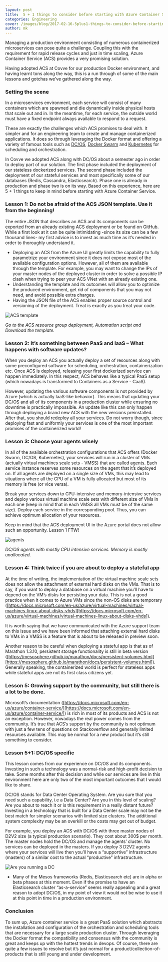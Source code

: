 ```yaml
---
layout: post
title:  5 + 1 things to consider before starting with Azure Container Service
categories: Engineering
cover: /images/blog/2017-02-16-5plus1-things-to-consider-before-starting-with-acs/cover.png
author: mk
---
```

Managing a production environment consisting of numerous containerized microservices can pose quite a challenge. Coupling this with the requirement for rapid release cycles and just in time scaling, Azure Container Service (ACS) provides a very promising solution.

Having adopted ACS at Covve for our production Docker environment, and having learnt tons along the way, this is a run through of some of the main lessons and gotchas we’ve gathered along the way.
<!--more-->

### Setting the scene

In a microservices environment, each service will consist of many containers which are spawned and die dynamically inside physical hosts that scale out and in. In the meantime, for each service, the outside world must have a fixed endpoint always available to respond to a request. 

These are exactly the challenges which ACS promises to deal with. It simpler and for an engineering team to create and manage containerized applications. It does so through leveraging the Docker format and offering a variety of famous tools such as [DC/OS][DC/OS], [Docker Swarm][Docker Swarm] and [Kubernetes][Kubernetes] for scheduling and orchestration.  

In Covve we adopted ACS along with DC/OS about a semester ago in order to deploy part of our solution. The first phase included the deployment of our stateless dockerized services. The second phase included the deployment of our stateful services and most specifically some of our databases (Redis, Cassandra, Elasticsearch).  Phase one is already in production and phase two is on its way. Based on this experience, here are 5 + 1 things to keep in mind before starting with Azure Container Service.


### Lesson 1: Do not be afraid of the ACS JSON template. Use it from the beginning!

The entire JSON that describes an ACS and its components can be exported from an already existing ACS deployment or be found on GitHub. While a first look at it can be quite intimidating -since its size can be a few thousand lines- my first advice is to invest as much time as it’s needed in order to thoroughly understand it. 

- Deploying an ACS from the Azure UI greatly limits the capability to fully parametrize your environment since it does not expose most of the available configuration options. However, all of them are available through the template. For example, you may want to change the IPs of your master nodes of the deployed cluster in order to solve a possible IP clash when trying to peer your ACS VNet with an already existing one.
- Understanding the template and its outcomes will allow you to optimize the produced environment, get rid of components that you may not need, and avoid possible extra charges.
- Having the JSON file of the ACS enables proper source control and versioning of the deployment. Treat is exactly as you treat your code.

![ACS template](/images/blog/2017-02-16-5plus1-things-to-consider-before-starting-with-acs/template.png)

*Go to the ACS resource group deployment, Automation script and Download the template.*


### Lesson 2: It’s something between PaaS and IaaS – What happens with software updates?

When you deploy an ACS you actually deploy a set of resources along with some preconfigured software for scheduling, orchestration, containerization etc. Once ACS is deployed, releasing your first dockerized service can happen immediately. In this respect, ACS behaves like a typical PaaS setup (which nowadays is transformed to Containers as a Service - CaaS). 

However, updating the various software components is not provided by Azure (which is actually IaaS-like behavior). This means that updating your DC/OS and all of its components in a production cluster while ensuring no downtime is practically impossible. An update like this can only happen through deploying a brand new ACS with the new versions preinstalled. After that, you should redeploy all your services. Do not worry though, since deploying fast and uniformly your services is one of the most important promises of the containerized world!


### Lesson 3: Choose your agents wisely

In all of the available orchestration configurations that ACS offers (Docker Swarm, DC/OS, Kubernetes), your services will run in a cluster of VMs (actually virtual machines scale sets - VMSS) that are called agents. Each service instance reserves some resources on the agent that it’s deployed on. If all agents are deployed on a single size of VMs, this may lead to situations where all the CPU of a VM is fully allocated but most of its memory is free (or vice versa). 

Break your services down to CPU-intensive and memory-intensive services and deploy various virtual machine scale sets with different size of VMs in each one (keep in mind that in each VMSS all VMs must be of the same size). Deploy each service in the corresponding pool. Thus, you can achieve optimum allocation of your resources. 

Keep in mind that the ACS deployment UI in the Azure portal does not allow such an opportunity. Lesson 1 FTW! 

![agents](/images/blog/2017-02-16-5plus1-things-to-consider-before-starting-with-acs/agents.png)

*DC/OS agents with mostly CPU intensive services. Memory is mostly unallocated.*


### Lesson 4: Think twice if you are about to deploy a stateful app

At the time of writing, the implementation of the virtual machine scale sets does not allow the attachment of external hard disks on the VMs. That is to say, if you want to deploy a database on a virtual machine you’ll have to depend on the VM’s disks for persisting your data. This is not a good practice when it comes to Azure VMs since the non-OS disks are temporary ([https://docs.microsoft.com/en-us/azure/virtual-machines/virtual-machines-linux-about-disks-vhds][https://docs.microsoft.com/en-us/azure/virtual-machines/virtual-machines-linux-about-disks-vhds]).

It is worth saying that we have communicated with the Azure support team on this issue and we have been informed that attaching external hard disks to VMs in a VMSS is a feature that is about to be released in preview soon.

Another reason to be careful when deploying a stateful app is that as of Marathon 1.3.10, persistent storage functionality is still in beta version ([https://mesosphere.github.io/marathon/docs/persistent-volumes.html][https://mesosphere.github.io/marathon/docs/persistent-volumes.html]). Generally speaking, the containerized world is perfect for stateless apps while stateful apps are not its first class citizens yet.


### Lesson 5: Growing support by the community, but still there is a lot to be done.

Microsoft’s documentation ([https://docs.microsoft.com/en-us/azure/container-service/][https://docs.microsoft.com/en-us/azure/container-service/]) is rich in most of its products and ACS is not an exception. However, nowadays the real power comes from the community. It’s true that ACS’s support by the community is not optimum with just a few tens of questions on Stackoverflow and generally limited resources available. This may be normal for a new product but it’s still something to consider.


### Lesson 5+1: DC/OS specific

This lesson comes from our experience on DC/OS and its components. Investing in such a technology was a normal-risk and high-profit decision to take. Some months after this decision and while our services are live in this environment here are only two of the most important outcomes that I would like to share.

DC/OS stands for Data Center Operating System. Are you sure that you need such a capability, i.e a Data Center? Are you in this level of scaling? Are you about to reach it or is this requirement in a really distant future? Investing in a technology that is built for a Data Center scale may not be the best match for simpler scenarios with limited size clusters. The additional system complexity may be an overkill or the costs may get out of budget. 

For example, you deploy an ACS with DC/OS with three master nodes of D2V2 size (a typical production scenario). They cost about 300$ per month. The master nodes hold the DC/OS and manage the agents’ cluster. No services can be deployed in the masters. If you deploy 3 D2V2 agents where your services will live then you’ll have a “supportive” infrastructure (masters) of a similar cost to the actual “productive” infrastructure.

![Are you running a DC](/images/blog/2017-02-16-5plus1-things-to-consider-before-starting-with-acs/datacentre.png)

- Many of the Mesos frameworks (Redis, Elasticsearch etc) are in alpha or beta phases at this moment. Even if the promise to have an Elasticsearch cluster “as-a-service” seems really appealing and a great reason to adopt DC/OS, in my point of view it would not be wise to use it at this point in time in a production environment.


### Conclusion

To sum up, Azure container service is a great PaaS solution which abstracts the installation and configuration of the orchestration and scheduling tools that are necessary for a large scale production cluster. Through leveraging the Docker format the compatibility and consensus with the community is great and keeps up with the hottest trends in devops. Of course, there are quite a few issues to resolve but it’s just normal for a product/collection-of-products that is still young and under development. 

[https://docs.microsoft.com/en-us/azure/container-service/]: https://docs.microsoft.com/en-us/azure/container-service/
[https://mesosphere.github.io/marathon/docs/persistent-volumes.html]: https://mesosphere.github.io/marathon/docs/persistent-volumes.html
[https://docs.microsoft.com/en-us/azure/virtual-machines/virtual-machines-linux-about-disks-vhds]: https://docs.microsoft.com/en-us/azure/virtual-machines/virtual-machines-linux-about-disks-vhds
[DC/OS]: https://dcos.io
[Docker Swarm]: https://www.docker.com/products/docker-swarm
[Kubernetes]: https://kubernetes.io